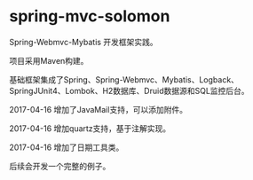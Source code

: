 # spring-mvc-solomon

Spring-Webmvc-Mybatis 开发框架实践。

项目采用Maven构建。

基础框架集成了Spring、Spring-Webmvc、Mybatis、Logback、SpringJUnit4、Lombok、H2数据库、Druid数据源和SQL监控后台。

2017-04-16 增加了JavaMail支持，可以添加附件。

2017-04-16 增加quartz支持，基于注解实现。

2017-04-16 增加了日期工具类。

后续会开发一个完整的例子。
